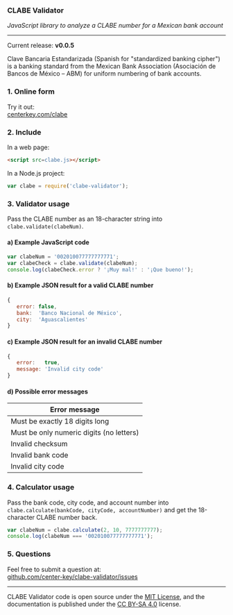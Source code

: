 ### CLABE Validator

*JavaScript library to analyze a CLABE number for a Mexican bank account*

---
Current release: **v0.0.5**

Clave Bancaria Estandarizada (Spanish for "standardized banking cipher") is a banking
standard from the Mexican Bank Association (Asociación de Bancos de México &ndash; ABM) for
uniform numbering of bank accounts.

### 1. Online form
Try it out:<br>
[centerkey.com/clabe](http://centerkey.com/clabe/)

### 2. Include
In a web page:
```html
<script src=clabe.js></script>
```

In a Node.js project:
```javascript
var clabe = require('clabe-validator');
```

### 3. Validator usage
Pass the CLABE number as an 18-character string into `clabe.validate(clabeNum)`.

#### a) Example JavaScript code
```javascript
var clabeNum = '002010077777777771';
var clabeCheck = clabe.validate(clabeNum);
console.log(clabeCheck.error ? '¡Muy mal!' : '¡Que bueno!');
```

#### b) Example JSON result for a valid CLABE number
```javascript
{
   error: false,
   bank:  'Banco Nacional de México',
   city:  'Aguascalientes'
}
```

#### c) Example JSON result for an invalid CLABE number
```javascript
{
   error:   true,
   message: 'Invalid city code'
}
```

#### d) Possible error messages
| Error message                            |
| ---------------------------------------- |
| Must be exactly 18 digits long           |
| Must be only numeric digits (no letters) |
| Invalid checksum                         |
| Invalid bank code                        |
| Invalid city code                        |

### 4. Calculator usage
Pass the bank code, city code, and account number into `clabe.calculate(bankCode, cityCode, accountNumber)` and get the 18-character CLABE number back.

```javascript
var clabeNum = clabe.calculate(2, 10, 7777777777);
console.log(clabeNum === '002010077777777771');
```

### 5. Questions
Feel free to submit a question at:<br>
[github.com/center-key/clabe-validator/issues](https://github.com/center-key/clabe-validator/issues)

---
CLABE Validator code is open source under the [MIT License](LICENSE.txt),
and the documentation is published under the
[CC BY-SA 4.0](http://creativecommons.org/licenses/by-sa/4.0) license.
